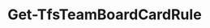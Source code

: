 ﻿---
title: Get-TfsTeamBoardCardRule
breadcrumbs: [ "Team", "Board" ]
parent: "Team.Board"
description: "Gets one or more team board card rules."
remarks: 
parameterSets: 
  "_All_": [ Board, Collection, Project, Rule, RuleType, Team ] 
  "__AllParameterSets":  
    Rule: 
      type: "object"  
      position: "0"  
    Board: 
      type: "object"  
    Collection: 
      type: "object"  
    Project: 
      type: "object"  
    RuleType: 
      type: "CardRuleType"  
    Team: 
      type: "object" 
parameters: 
  - name: "Rule" 
    description: "Specifies the rule name. Wildcards are supported. When omitted, returns all card rules in the given board." 
    globbing: false 
    position: 0 
    type: "object" 
    defaultValue: "*" 
  - name: "RuleType" 
    description: "Specifies the kind of rule to return. When omitted, returns both rule types (card color and tag color).Possible values: CardColor, TagColor, All" 
    globbing: false 
    type: "CardRuleType" 
    defaultValue: "All" 
  - name: "Board" 
    description: "Specifies the board name." 
    globbing: false 
    pipelineInput: "true (ByValue)" 
    type: "object" 
  - name: "Team" 
    description: "Specifies the name of the Team, its ID (a GUID), or a Microsoft.TeamFoundation.Core.WebApi.WebApiTeam object to connect to. When omitted, it defaults to the connection set by Connect-TfsTeam (if any). For more details, see the Get-TfsTeam cmdlet." 
    globbing: false 
    type: "object" 
  - name: "Project" 
    description: "Specifies the name of the Team Project, its ID (a GUID), or a Microsoft.TeamFoundation.Core.WebApi.TeamProject object to connect to. When omitted, it defaults to the connection set by Connect-TfsTeamProject (if any). For more details, see the Get-TfsTeamProject cmdlet." 
    globbing: false 
    type: "object" 
  - name: "Collection" 
    description: "Specifies the URL to the Team Project Collection or Azure DevOps Organization to connect to, a TfsTeamProjectCollection object (Windows PowerShell only), or a VssConnection object. You can also connect to an Azure DevOps Services organizations by simply providing its name instead of the full URL. For more details, see the Get-TfsTeamProjectCollection cmdlet. When omitted, it defaults to the connection set by Connect-TfsTeamProjectCollection (if any)." 
    globbing: false 
    type: "object"
inputs: 
  - type: "System.Object" 
    description: "Specifies the board name."
outputs: 
  - type: "Microsoft.TeamFoundation.Work.WebApi.Rule" 
    description: 
notes: 
relatedLinks: 
  - text: "Online Version:" 
    uri: "https://tfscmdlets.dev/Cmdlets/Team/Board/Get-TfsTeamBoardCardRule"
aliases: 
examples: 
---
